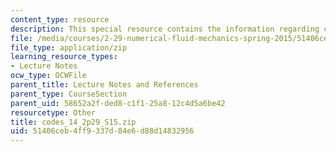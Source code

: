 ```yaml
---
content_type: resource
description: This special resource contains the information regarding codes 14.
file: /media/courses/2-29-numerical-fluid-mechanics-spring-2015/51406ceb4ff9337d84e6d88d14832956_codes_14_2p29_S15.zip
file_type: application/zip
learning_resource_types:
- Lecture Notes
ocw_type: OCWFile
parent_title: Lecture Notes and References
parent_type: CourseSection
parent_uid: 58652a2f-ded8-c1f1-25a8-12c4d5a6be42
resourcetype: Other
title: codes_14_2p29_S15.zip
uid: 51406ceb-4ff9-337d-84e6-d88d14832956
---
```

